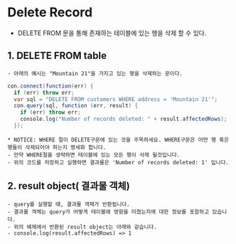 # Delete Record
- DELETE FROM 문을 통해 존재하는 테이블에 있는 행을 삭제 할 수 있다.


## 1. DELETE FROM table 
    - 아래의 예시는 "Mountain 21"을 가지고 있는 행을 삭제하는 문이다.
~~~Java Script
con.connect(function(err) {
  if (err) throw err;
  var sql = "DELETE FROM customers WHERE address = 'Mountain 21'";
  con.query(sql, function (err, result) {
    if (err) throw err;
    console.log("Number of records deleted: " + result.affectedRows);
  });
~~~

    * NOTICE: WHERE 절이 DELETE구문에 있는 것을 주목하세요. WHERE구문은 어떤 행 혹은 행들이 삭제되어야 하는지 명세화 합니다.
    - 만약 WHERE절을 생략하면 테이블에 있는 모든 행이 삭제 될것입니다.
    - 위의 코드를 저장하고 실행하면 결과물은 'Number of records deleted: 1' 입니다.
    
 
## 2. result object( 결과물 객체)
    - query를 실행할 때, 결과물 객체가 반환됩니다.
    - 결과물 객체는 query가 어떻게 테이블에 영향을 미쳤는지에 대한 정보를 포함하고 있습니다.
    - 위의 예제에서 반환된 result object는 아래와 같습니다. 
    - console.log(result.affectedRows) => 1
    
    
